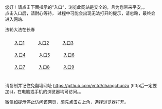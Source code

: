 您好！请点击下面指示的“入口”，浏览此网站是安全的，且为您带来平安。。 <br/>
点击入口后，请耐心等待， 过程中可能会出现无法打开的提示，请忽略，最终会进入网站. </br>

法轮大法在长春<br/>
<div style="padding:10px"><a style="margin:20px" target="_blank" href="https://d1k0ueidqp3zc3.cloudfront.net/2Qpsp?pqxfndlh" id="ccLink1" rel="nofollow">入口1</a> <a target="_blank" style="margin:20px" href="https://d1j8j1xwz442li.cloudfront.net/2Qpsp?gcwzr" id="ccLink2" rel="nofollow">入口2</a> <a style="margin:20px" target="_blank" href="https://d19lue8sjbyi0h.cloudfront.net/2Qpsp?avqrf" id="ccLink3" rel="nofollow">入口3</a></div>

<div style="padding:10px" ><a style="margin:20px" target="_blank" href="https://d1k0ueidqp3zc3.cloudfront.net/2Qpsp?pqxfndlh" id="ccLink4" rel="nofollow">入口4</a> <a style="margin:20px" href="https://d1j8j1xwz442li.cloudfront.net/2Qpsp?gcwzr" target="_blank" id="ccLink5" rel="nofollow">入口5</a> <a style="margin:20px" href="https://d19lue8sjbyi0h.cloudfront.net/2Qpsp?avqrf" target="_blank" id="ccLink6" rel="nofollow">入口6</a></div>

<div style="padding:10px"><a style="margin:20px" target="_blank" href="https://d1k0ueidqp3zc3.cloudfront.net/2Qpsp?pqxfndlh" id="ccLink7" rel="nofollow">入口7</a> <a style="margin:20px" href="https://d1j8j1xwz442li.cloudfront.net/2Qpsp?gcwzr" target="_blank" id="ccLink8" rel="nofollow">入口8</a> <a style="margin:20px" target="_blank" href="https://d19lue8sjbyi0h.cloudfront.net/2Qpsp?avqrf" id="ccLink9" rel="nofollow">入口9</a></div>

<br/>



请复制并记住免翻墙网址 https://github.com/yntd/changchunzx (http后一定要加s)，在电脑或手机的浏览器均可访问。。<br/>

微信如提示停止访问该网页，须先点击右上角，选择浏览器打开。

